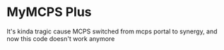 # MyMCPS Plus 
It's kinda tragic cause MCPS switched from mcps portal to synergy, and now this code doesn't work anymore
